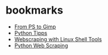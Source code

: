bookmarks
=========

* [From PS to Gimp](http://www.rileybrandt.com/2014/03/09/photoshop-to-gimp/)
* [Python Tipps](http://sahandsaba.com/thirty-python-language-features-and-tricks-you-may-not-know.html)
* [Webscraping with Linux Shell Tools](http://www.joyofdata.de/blog/using-linux-shell-web-scraping/)
* [Python Web Scraping](http://jakeaustwick.me/python-web-scraping-resource/)

